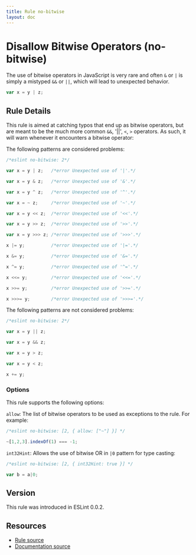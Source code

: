 ```yaml
---
title: Rule no-bitwise
layout: doc
---
```

<!-- Note: No pull requests accepted for this file. See README.md in the root directory for details. -->
# Disallow Bitwise Operators (no-bitwise)

The use of bitwise operators in JavaScript is very rare and often `&` or `|` is simply a mistyped `&&` or `||`, which will lead to unexpected behavior.

```js
var x = y | z;
```

## Rule Details

This rule is aimed at catching typos that end up as bitwise operators, but are meant to be the much more common `&&`, '||', `<`, `>` operators. As such, it will warn whenever it encounters a bitwise operator:

The following patterns are considered problems:

```js
/*eslint no-bitwise: 2*/

var x = y | z;   /*error Unexpected use of '|'.*/

var x = y & z;   /*error Unexpected use of '&'.*/

var x = y ^ z;   /*error Unexpected use of '^'.*/

var x = ~ z;     /*error Unexpected use of '~'.*/

var x = y << z;  /*error Unexpected use of '<<'.*/

var x = y >> z;  /*error Unexpected use of '>>'.*/

var x = y >>> z; /*error Unexpected use of '>>>'.*/

x |= y;          /*error Unexpected use of '|='.*/

x &= y;          /*error Unexpected use of '&='.*/

x ^= y;          /*error Unexpected use of '^='.*/

x <<= y;         /*error Unexpected use of '<<='.*/

x >>= y;         /*error Unexpected use of '>>='.*/

x >>>= y;        /*error Unexpected use of '>>>='.*/
```

The following patterns are not considered problems:

```js
/*eslint no-bitwise: 2*/

var x = y || z;

var x = y && z;

var x = y > z;

var x = y < z;

x += y;
```

### Options

This rule supports the following options:

`allow`: The list of bitwise operators to be used as exceptions to the rule. For example:

```js
/*eslint no-bitwise: [2, { allow: ["~"] }] */

~[1,2,3].indexOf(1) === -1;
```

`int32Hint`: Allows the use of bitwise OR in `|0` pattern for type casting:

```js
/*eslint no-bitwise: [2, { int32Hint: true }] */

var b = a|0;
```

## Version

This rule was introduced in ESLint 0.0.2.

## Resources

* [Rule source](https://github.com/eslint/eslint/tree/master/lib/rules/no-bitwise.js)
* [Documentation source](https://github.com/eslint/eslint/tree/master/docs/rules/no-bitwise.md)
